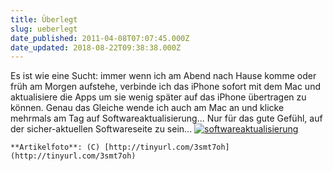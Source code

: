 ```yaml
---
title: Überlegt
slug: ueberlegt
date_published: 2011-04-08T07:07:45.000Z
date_updated: 2018-08-22T09:38:38.000Z
---
```


Es ist wie eine Sucht: immer wenn ich am Abend nach Hause komme oder früh am Morgen aufstehe, verbinde ich das iPhone sofort mit dem Mac und aktualisiere die Apps um sie wenig später auf das iPhone übertragen zu können. Genau das Gleiche wende ich auch am Mac an und klicke mehrmals am Tag auf Softwareaktualisierung... Nur für das gute Gefühl, auf der sicher-aktuellen Softwareseite zu sein...
[![softwareaktualisierung](//picdump.thafaker.de/2011/04/softwareaktualisierung.png)](http://picdump.thafaker.de/2011/04/softwareaktualisierung.png)

`**Artikelfoto**: (C) [http://tinyurl.com/3smt7oh](http://tinyurl.com/3smt7oh)`
